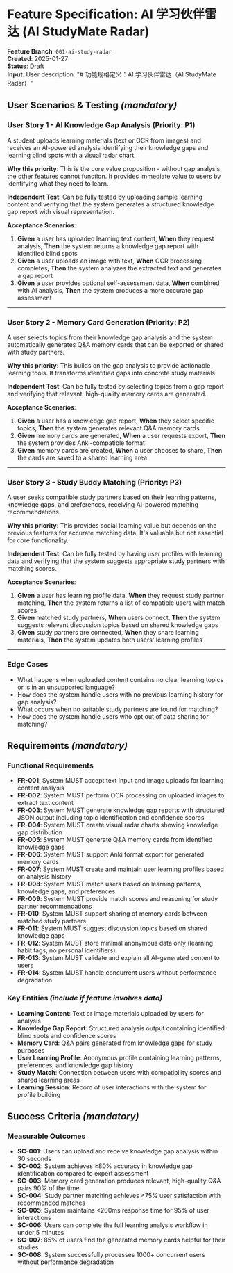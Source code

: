 # Feature Specification: AI 学习伙伴雷达 (AI StudyMate Radar)

**Feature Branch**: `001-ai-study-radar`  
**Created**: 2025-01-27  
**Status**: Draft  
**Input**: User description: "# 功能规格定义：AI 学习伙伴雷达（AI StudyMate Radar）"

## User Scenarios & Testing *(mandatory)*

### User Story 1 - AI Knowledge Gap Analysis (Priority: P1)

A student uploads learning materials (text or OCR from images) and receives an AI-powered analysis identifying their knowledge gaps and learning blind spots with a visual radar chart.

**Why this priority**: This is the core value proposition - without gap analysis, the other features cannot function. It provides immediate value to users by identifying what they need to learn.

**Independent Test**: Can be fully tested by uploading sample learning content and verifying that the system generates a structured knowledge gap report with visual representation.

**Acceptance Scenarios**:

1. **Given** a user has uploaded learning text content, **When** they request analysis, **Then** the system returns a knowledge gap report with identified blind spots
2. **Given** a user uploads an image with text, **When** OCR processing completes, **Then** the system analyzes the extracted text and generates a gap report
3. **Given** a user provides optional self-assessment data, **When** combined with AI analysis, **Then** the system produces a more accurate gap assessment

---

### User Story 2 - Memory Card Generation (Priority: P2)

A user selects topics from their knowledge gap analysis and the system automatically generates Q&A memory cards that can be exported or shared with study partners.

**Why this priority**: This builds on the gap analysis to provide actionable learning tools. It transforms identified gaps into concrete study materials.

**Independent Test**: Can be fully tested by selecting topics from a gap report and verifying that relevant, high-quality memory cards are generated.

**Acceptance Scenarios**:

1. **Given** a user has a knowledge gap report, **When** they select specific topics, **Then** the system generates relevant Q&A memory cards
2. **Given** memory cards are generated, **When** a user requests export, **Then** the system provides Anki-compatible format
3. **Given** memory cards are created, **When** a user chooses to share, **Then** the cards are saved to a shared learning area

---

### User Story 3 - Study Buddy Matching (Priority: P3)

A user seeks compatible study partners based on their learning patterns, knowledge gaps, and preferences, receiving AI-powered matching recommendations.

**Why this priority**: This provides social learning value but depends on the previous features for accurate matching data. It's valuable but not essential for core functionality.

**Independent Test**: Can be fully tested by having user profiles with learning data and verifying that the system suggests appropriate study partners with matching scores.

**Acceptance Scenarios**:

1. **Given** a user has learning profile data, **When** they request study partner matching, **Then** the system returns a list of compatible users with match scores
2. **Given** matched study partners, **When** users connect, **Then** the system suggests relevant discussion topics based on shared knowledge gaps
3. **Given** study partners are connected, **When** they share learning materials, **Then** the system updates both users' learning profiles

---

### Edge Cases

- What happens when uploaded content contains no clear learning topics or is in an unsupported language?
- How does the system handle users with no previous learning history for gap analysis?
- What occurs when no suitable study partners are found for matching?
- How does the system handle users who opt out of data sharing for matching?

## Requirements *(mandatory)*

### Functional Requirements

- **FR-001**: System MUST accept text input and image uploads for learning content analysis
- **FR-002**: System MUST perform OCR processing on uploaded images to extract text content
- **FR-003**: System MUST generate knowledge gap reports with structured JSON output including topic identification and confidence scores
- **FR-004**: System MUST create visual radar charts showing knowledge gap distribution
- **FR-005**: System MUST generate Q&A memory cards from identified knowledge gaps
- **FR-006**: System MUST support Anki format export for generated memory cards
- **FR-007**: System MUST create and maintain user learning profiles based on analysis history
- **FR-008**: System MUST match users based on learning patterns, knowledge gaps, and preferences
- **FR-009**: System MUST provide match scores and reasoning for study partner recommendations
- **FR-010**: System MUST support sharing of memory cards between matched study partners
- **FR-011**: System MUST suggest discussion topics based on shared knowledge gaps
- **FR-012**: System MUST store minimal anonymous data only (learning habit tags, no personal identifiers)
- **FR-013**: System MUST validate and explain all AI-generated content to users
- **FR-014**: System MUST handle concurrent users without performance degradation

### Key Entities *(include if feature involves data)*

- **Learning Content**: Text or image materials uploaded by users for analysis
- **Knowledge Gap Report**: Structured analysis output containing identified blind spots and confidence scores
- **Memory Card**: Q&A pairs generated from knowledge gaps for study purposes
- **User Learning Profile**: Anonymous profile containing learning patterns, preferences, and knowledge gap history
- **Study Match**: Connection between users with compatibility scores and shared learning areas
- **Learning Session**: Record of user interactions with the system for profile building

## Success Criteria *(mandatory)*

### Measurable Outcomes

- **SC-001**: Users can upload and receive knowledge gap analysis within 30 seconds
- **SC-002**: System achieves ≥80% accuracy in knowledge gap identification compared to expert assessment
- **SC-003**: Memory card generation produces relevant, high-quality Q&A pairs 90% of the time
- **SC-004**: Study partner matching achieves ≥75% user satisfaction with recommended matches
- **SC-005**: System maintains <200ms response time for 95% of user interactions
- **SC-006**: Users can complete the full learning analysis workflow in under 5 minutes
- **SC-007**: 85% of users find the generated memory cards helpful for their studies
- **SC-008**: System successfully processes 1000+ concurrent users without performance degradation
